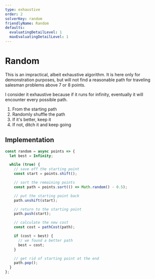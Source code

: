 ```yaml
---
type: exhaustive
order: 2
solverKey: random
friendlyName: Random
defaults:
  evaluatingDetailLevel: 1
  maxEvaluatingDetailLevel: 1
---
```


# Random

This is an impractical, albeit exhaustive algorithm. It is here only for demonstration purposes, but will not find a reasonable path for traveling salesman problems above 7 or 8 points.

I consider it exhaustive because if it runs for infinity, eventually it will encounter every possible path.

1. From the starting path
2. Randomly shuffle the path
3. If it's better, keep it
4. If not, ditch it and keep going

## Implementation

```javascript
const random = async points => {
  let best = Infinity;

  while (true) {
    // save off the starting point
    const start = points.shift();

    // sort the remaining points
    const path = points.sort(() => Math.random() - 0.5);

    // put the starting point back
    path.unshift(start);

    // return to the starting point
    path.push(start);

    // calculate the new cost
    const cost = pathCost(path);

    if (cost < best) {
      // we found a better path
      best = cost;
    }

    // get rid of starting point at the end
    path.pop();
  }
};
```
